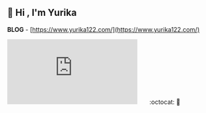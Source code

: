 ## :hatching_chick: Hi , I'm Yurika
**BLOG** - [https://www.yurika122.com/](https://www.yurika122.com/)  
  
[![My Stats](https://github-stats-evirunurm.vercel.app/api/languages.js?username=yurika1202&color=white)](https://github.com/evirunurm/github-stats)　　:octocat: :thought_balloon:  
